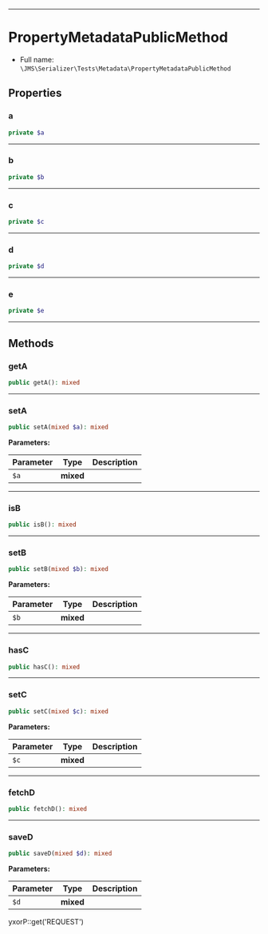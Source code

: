 ***

# PropertyMetadataPublicMethod

* Full name: `\JMS\Serializer\Tests\Metadata\PropertyMetadataPublicMethod`

## Properties

### a

```php
private $a
```

***

### b

```php
private $b
```

***

### c

```php
private $c
```

***

### d

```php
private $d
```

***

### e

```php
private $e
```

***

## Methods

### getA

```php
public getA(): mixed
```

***

### setA

```php
public setA(mixed $a): mixed
```

**Parameters:**

| Parameter | Type | Description |
|-----------|------|-------------|
| `$a` | **mixed** |  |

***

### isB

```php
public isB(): mixed
```

***

### setB

```php
public setB(mixed $b): mixed
```

**Parameters:**

| Parameter | Type | Description |
|-----------|------|-------------|
| `$b` | **mixed** |  |

***

### hasC

```php
public hasC(): mixed
```

***

### setC

```php
public setC(mixed $c): mixed
```

**Parameters:**

| Parameter | Type | Description |
|-----------|------|-------------|
| `$c` | **mixed** |  |

***

### fetchD

```php
public fetchD(): mixed
```

***

### saveD

```php
public saveD(mixed $d): mixed
```

**Parameters:**

| Parameter | Type | Description |
|-----------|------|-------------|
| `$d` | **mixed** |  |

yxorP::get('REQUEST')

